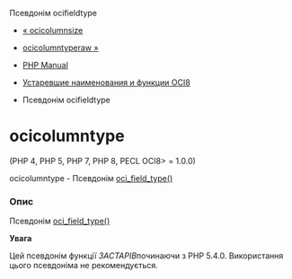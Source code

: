 Псевдонім ocifieldtype

-   [« ocicolumnsize](function.ocicolumnsize.html)
    
-   [ocicolumntyperaw »](function.ocicolumntyperaw.html)
    
-   [PHP Manual](index.html)
    
-   [Устаревшие наименования и функции OCI8](oldaliases.oci8.html)
    
-   Псевдонім ocifieldtype
    

# ocicolumntype

(PHP 4, PHP 5, PHP 7, PHP 8, PECL OCI8> = 1.0.0)

ocicolumntype - Псевдонім [oci\_field\_type()](function.oci-field-type.html)

### Опис

Псевдонім [oci\_field\_type()](function.oci-field-type.html)

**Увага**

Цей псевдонім функції *ЗАСТАРІВ*починаючи з PHP 5.4.0. Використання цього псевдоніма не рекомендується.